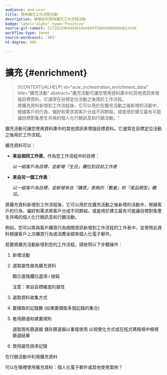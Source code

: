 ```yaml
---
audience: end-user
title: 使用擴充工作流程活動
description: 瞭解如何使用擴充工作流程活動
badge: label="Alpha" type="Positive"
source-git-commit: 2172d159b9d43b18ebb56f5bbbb806884db14346
workflow-type: tm+mt
source-wordcount: '363'
ht-degree: 96%

---
```



# 擴充 {#enrichment}

>[!CONTEXTUALHELP]
>id="acw_orchestration_enrichment_data"
>title="擴充活動"
>abstract="擴充活動可讓您使用資料庫中的其他資訊來增強目標資料。它通常在目標定位活動之後用於工作流程。<br/>將擴充資料新增到工作流程後，它可以用於在擴充活動之後新增的活動中，根據客戶的行為、偏好和需求將客戶分成不同群組，或是用於建立最有可能讓目標對象產生共鳴的個人化行銷訊息和行銷活動。"

擴充活動可讓您使用資料庫中的其他資訊來增強目標資料。它通常在目標定位活動之後用於工作流程。

擴充資料可以：

* **來自相同工作表**，作為您工作流程中的目標：

   *以一組客戶為目標，並新增「生日」欄位到目前工作表*

* **來自另一個工作表**：

   *以一組客戶為目標，並新增來自「購買」表格的「數量」和「產品類型」欄位*。

將擴充資料新增到工作流程後，它可以用於在擴充活動之後新增的活動中，根據客戶的行為、偏好和需求將客戶分成不同群組，或是用於建立最有可能讓目標對象產生共鳴的個人化行銷訊息和行銷活動。

例如，您可以將與客戶購買行為相關資訊新增到工作流程的工作表中，並使用此資料根據客戶上次購買行為或消費金額來個人化電子郵件。

若要將擴充活動新增到您的工作流程，請依照以下步驟操作：

1. 新增活動
1. 選取屬性做為擴充資料

   顯示進階欄位選項
i 按鈕

   注意：來自目標維度的屬性

1. 選取資料收集方式
1. 要擷取的記錄數 (如果要擷取多個記錄的集合)
1. 套用篩選和建置規則

   選取現有篩選器
儲存篩選器以重複使用
以視覺化方式或在程式碼檢視中檢視篩選結果

1. 使用屬性排序記錄

在行銷活動中利用擴充資料

可以在哪裡使用擴充資料：個人化電子郵件或其他使用案例？

